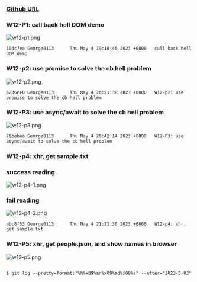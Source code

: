 ### [Github URL](https://github.com/George0113/1112-1N-js-demo-211410542/commits/main)

### W12-P1: call back hell DOM demo

![w12-p1.png](https://spguhxeeusfjlibdhcxj.supabase.co/storage/v1/object/public/demo42/md_1N_img/w12-p1.png)

```
10dc7ea George0113      Thu May 4 19:18:46 2023 +0800   call back hell DOM demo
```

### W12-p2: use promise to solve the cb hell problem

![w12-p2.png](https://spguhxeeusfjlibdhcxj.supabase.co/storage/v1/object/public/demo42/md_1N_img/w12-p2.png)

```
6236ce0 George0113      Thu May 4 20:21:38 2023 +0800   W12-p2: use promise to solve the cb hell problem
```

### W12-P3: use async/await to solve the cb hell problem

![w12-p3.png](https://spguhxeeusfjlibdhcxj.supabase.co/storage/v1/object/public/demo42/md_1N_img/w12-p3.png)

```
76bebea George0113      Thu May 4 20:42:14 2023 +0800   W12-P3: use async/await to solve the cb hell problem
```

### W12-p4: xhr, get sample.txt

### success reading

![w12-p4-1.png](https://spguhxeeusfjlibdhcxj.supabase.co/storage/v1/object/public/demo42/md_1N_img/w12-p4-1.png)

### fail reading

![w12-p4-2.png](https://spguhxeeusfjlibdhcxj.supabase.co/storage/v1/object/public/demo42/md_1N_img/w12-p4-2.png)

```
abc8f53 George0113      Thu May 4 21:21:30 2023 +0800   W12-p4: xhr, get sample.txt
```

### W12-P5: xhr, get people.json, and show names in browser

![w12-p5.png](https://spguhxeeusfjlibdhcxj.supabase.co/storage/v1/object/public/demo42/md_1N_img/w12-p5.png)

```

```

```
$ git log --pretty=format:"%h%x09%an%x09%ad%x09%s" --after="2023-5-03"


```

```

```
